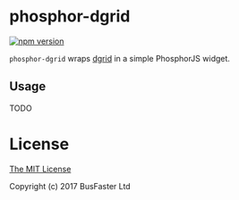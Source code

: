 phosphor-dgrid
==============

[![npm version](https://img.shields.io/npm/v/phosphor-dgrid.svg)](https://www.npmjs.com/package/phosphor-dgrid)

`phosphor-dgrid` wraps [dgrid](http://dgrid.io/) in a simple PhosphorJS widget.

Usage
-----

TODO

License
=======

[The MIT License](https://raw.githubusercontent.com/charto/phosphor-dgrid/master/LICENSE)

Copyright (c) 2017 BusFaster Ltd
